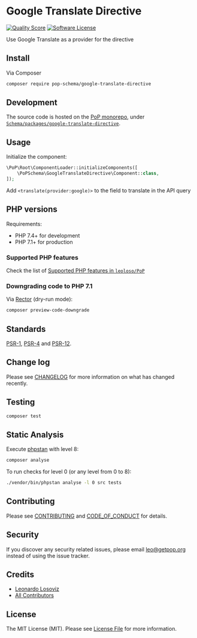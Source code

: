 # Google Translate Directive

<!-- [![Build Status][ico-travis]][link-travis] -->
[![Quality Score][ico-code-quality]][link-code-quality]
[![Software License][ico-license]](LICENSE.md)

<!--
[![Latest Version on Packagist][ico-version]][link-packagist]
[![Coverage Status][ico-scrutinizer]][link-scrutinizer]
[![Total Downloads][ico-downloads]][link-downloads]
-->

Use Google Translate as a provider for the <translate> directive

## Install

Via Composer

``` bash
composer require pop-schema/google-translate-directive
```

## Development

The source code is hosted on the [PoP monorepo](https://github.com/leoloso/PoP), under [`Schema/packages/google-translate-directive`](https://github.com/leoloso/PoP/tree/master/layers/Schema/packages/google-translate-directive).

## Usage

Initialize the component:

``` php
\PoP\Root\ComponentLoader::initializeComponents([
    \PoPSchema\GoogleTranslateDirective\Component::class,
]);
```

Add `<translate(provider:google)>` to the field to translate in the API query

## PHP versions

Requirements:

- PHP 7.4+ for development
- PHP 7.1+ for production

### Supported PHP features

Check the list of [Supported PHP features in `leoloso/PoP`](https://github.com/leoloso/PoP/#supported-php-features)

### Downgrading code to PHP 7.1

Via [Rector](https://github.com/rectorphp/rector) (dry-run mode):

```bash
composer preview-code-downgrade
```

## Standards

[PSR-1](https://www.php-fig.org/psr/psr-1), [PSR-4](https://www.php-fig.org/psr/psr-4) and [PSR-12](https://www.php-fig.org/psr/psr-12).

## Change log

Please see [CHANGELOG](CHANGELOG.md) for more information on what has changed recently.

## Testing

``` bash
composer test
```

## Static Analysis

Execute [phpstan](https://github.com/phpstan/phpstan) with level 8:

``` bash
composer analyse
```

To run checks for level 0 (or any level from 0 to 8):

``` bash
./vendor/bin/phpstan analyse -l 0 src tests
```

## Contributing

Please see [CONTRIBUTING](CONTRIBUTING.md) and [CODE_OF_CONDUCT](CODE_OF_CONDUCT.md) for details.

## Security

If you discover any security related issues, please email leo@getpop.org instead of using the issue tracker.

## Credits

- [Leonardo Losoviz][link-author]
- [All Contributors][link-contributors]

## License

The MIT License (MIT). Please see [License File](LICENSE.md) for more information.

[ico-version]: https://img.shields.io/packagist/v/pop-schema/google-translate-directive.svg?style=flat-square
[ico-license]: https://img.shields.io/badge/license-MIT-brightgreen.svg?style=flat-square
[ico-travis]: https://img.shields.io/travis/pop-schema/google-translate-directive/master.svg?style=flat-square
[ico-scrutinizer]: https://img.shields.io/scrutinizer/coverage/g/pop-schema/google-translate-directive.svg?style=flat-square
[ico-code-quality]: https://img.shields.io/scrutinizer/g/pop-schema/google-translate-directive.svg?style=flat-square
[ico-downloads]: https://img.shields.io/packagist/dt/pop-schema/google-translate-directive.svg?style=flat-square

[link-packagist]: https://packagist.org/packages/pop-schema/google-translate-directive
[link-travis]: https://travis-ci.org/pop-schema/google-translate-directive
[link-scrutinizer]: https://scrutinizer-ci.com/g/pop-schema/google-translate-directive/code-structure
[link-code-quality]: https://scrutinizer-ci.com/g/pop-schema/google-translate-directive
[link-downloads]: https://packagist.org/packages/pop-schema/google-translate-directive
[link-author]: https://github.com/leoloso
[link-contributors]: ../../../../../../contributors


